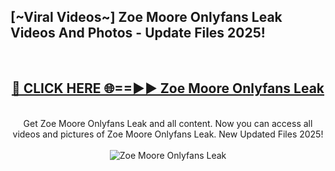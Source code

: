 <h2>[~Viral Videos~] Zoe Moore Onlyfans Leak Videos And Photos - Update Files 2025!</h2>
<br>
<div align="center">
<h2><a href="https://top-ai-tools.click/QrbHav" rel="nofollow">🔴 CLICK HERE 🌐==►► Zoe Moore Onlyfans Leak</a></h2>
<br>
Get Zoe Moore Onlyfans Leak and all content. Now you can access all videos and pictures of Zoe Moore Onlyfans Leak. New Updated Files 2025!
<br>
<br>
<a href="https://top-ai-tools.click/QrbHav" rel="nofollow" data-target="animated-image.originalLink"><img src="https://i.ibb.co.com/WyWwxjT/player-gif2.gif" alt="Zoe Moore Onlyfans Leak" style="max-width: 100%; display: inline-block;" data-target="animated-image.originalImage"></a>
</div>
<br>